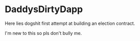 # DaddysDirtyDapp

Here lies dogshit first attempt at building an election contract.

I'm new to this so pls don't bully me.
